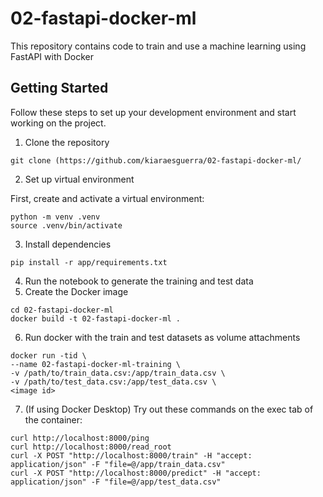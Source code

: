 # 02-fastapi-docker-ml

This repository contains code to train and use a machine learning using FastAPI with Docker


## Getting Started
Follow these steps to set up your development environment and start working on the project.


1. Clone the repository

```
git clone (https://github.com/kiaraesguerra/02-fastapi-docker-ml/
```

2. Set up virtual environment

First, create and activate a virtual environment:

```
python -m venv .venv
source .venv/bin/activate
```

3. Install dependencies

```
pip install -r app/requirements.txt
```

4. Run the notebook to generate the training and test data
5. Create the Docker image
```
cd 02-fastapi-docker-ml
docker build -t 02-fastapi-docker-ml .
```

6. Run docker with the train and test datasets as volume attachments
```
docker run -tid \
--name 02-fastapi-docker-ml-training \
-v /path/to/train_data.csv:/app/train_data.csv \
-v /path/to/test_data.csv:/app/test_data.csv \
<image id>
```

7. (If using Docker Desktop) Try out these commands on the exec tab of the container:
```
curl http://localhost:8000/ping
curl http://localhost:8000/read_root
curl -X POST "http://localhost:8000/train" -H "accept: application/json" -F "file=@/app/train_data.csv"
curl -X POST "http://localhost:8000/predict" -H "accept: application/json" -F "file=@/app/test_data.csv"
```
